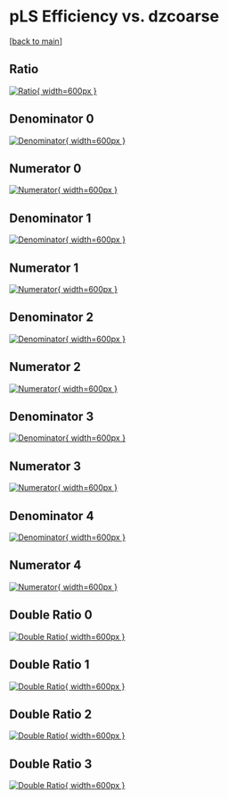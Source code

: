 # pLS Efficiency vs. dzcoarse

[[back to main](./)]



## Ratio

[![Ratio](../mtv/var/pLS_loweta_13_0_eff_dzcoarse.png){ width=600px }](../mtv/var/pLS_loweta_13_0_eff_dzcoarse.pdf)

## Denominator 0

[![Denominator](../mtv/den/pLS_loweta_13_0_eff_dzcoarse_den0.png){ width=600px }](../mtv/den/pLS_loweta_13_0_eff_dzcoarse_den0.pdf)

## Numerator 0

[![Numerator](../mtv/num/pLS_loweta_13_0_eff_dzcoarse_num0.png){ width=600px }](../mtv/num/pLS_loweta_13_0_eff_dzcoarse_num0.pdf)

## Denominator 1

[![Denominator](../mtv/den/pLS_loweta_13_0_eff_dzcoarse_den1.png){ width=600px }](../mtv/den/pLS_loweta_13_0_eff_dzcoarse_den1.pdf)

## Numerator 1

[![Numerator](../mtv/num/pLS_loweta_13_0_eff_dzcoarse_num1.png){ width=600px }](../mtv/num/pLS_loweta_13_0_eff_dzcoarse_num1.pdf)

## Denominator 2

[![Denominator](../mtv/den/pLS_loweta_13_0_eff_dzcoarse_den2.png){ width=600px }](../mtv/den/pLS_loweta_13_0_eff_dzcoarse_den2.pdf)

## Numerator 2

[![Numerator](../mtv/num/pLS_loweta_13_0_eff_dzcoarse_num2.png){ width=600px }](../mtv/num/pLS_loweta_13_0_eff_dzcoarse_num2.pdf)

## Denominator 3

[![Denominator](../mtv/den/pLS_loweta_13_0_eff_dzcoarse_den3.png){ width=600px }](../mtv/den/pLS_loweta_13_0_eff_dzcoarse_den3.pdf)

## Numerator 3

[![Numerator](../mtv/num/pLS_loweta_13_0_eff_dzcoarse_num3.png){ width=600px }](../mtv/num/pLS_loweta_13_0_eff_dzcoarse_num3.pdf)

## Denominator 4

[![Denominator](../mtv/den/pLS_loweta_13_0_eff_dzcoarse_den4.png){ width=600px }](../mtv/den/pLS_loweta_13_0_eff_dzcoarse_den4.pdf)

## Numerator 4

[![Numerator](../mtv/num/pLS_loweta_13_0_eff_dzcoarse_num4.png){ width=600px }](../mtv/num/pLS_loweta_13_0_eff_dzcoarse_num4.pdf)

## Double Ratio 0

[![Double Ratio](../mtv/ratio/pLS_loweta_13_0_eff_dzcoarse_ratio0.png){ width=600px }](../mtv/ratio/pLS_loweta_13_0_eff_dzcoarse_ratio0.pdf)

## Double Ratio 1

[![Double Ratio](../mtv/ratio/pLS_loweta_13_0_eff_dzcoarse_ratio1.png){ width=600px }](../mtv/ratio/pLS_loweta_13_0_eff_dzcoarse_ratio1.pdf)

## Double Ratio 2

[![Double Ratio](../mtv/ratio/pLS_loweta_13_0_eff_dzcoarse_ratio2.png){ width=600px }](../mtv/ratio/pLS_loweta_13_0_eff_dzcoarse_ratio2.pdf)

## Double Ratio 3

[![Double Ratio](../mtv/ratio/pLS_loweta_13_0_eff_dzcoarse_ratio3.png){ width=600px }](../mtv/ratio/pLS_loweta_13_0_eff_dzcoarse_ratio3.pdf)

